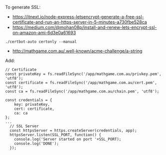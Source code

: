 To generate SSL:
* https://itnext.io/node-express-letsencrypt-generate-a-free-ssl-certificate-and-run-an-https-server-in-5-minutes-a730fbe528ca
* https://medium.com/@mohan08p/install-and-renew-lets-encrypt-ssl-on-amazon-ami-6d3e0a61693

```
./certbot-auto certonly --manual
```

* http://mathgame.com.au/.well-known/acme-challenge/a-string

Add:
```
// Certificate
const privateKey = fs.readFileSync('/app/mathgame.com.au/privkey.pem', 'utf8');
const certificate = fs.readFileSync('/app/mathgame.com.au/cert.pem', 'utf8');
const ca = fs.readFileSync('/app/mathgame.com.au/chain.pem', 'utf8');

const credentials = {
	key: privateKey,
	cert: certificate,
	ca: ca
};
...
  // SSL Server
  const httpsServer = https.createServer(credentials, app);
  httpsServer.listen(SSL_PORT, function() {
    console.log('Server started on port '+SSL_PORT);
    console.log('DONE');
  });
```
